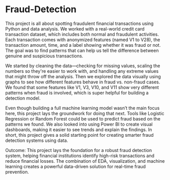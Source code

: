 # Fraud-Detection
This project is all about spotting fraudulent financial transactions using Python and data analysis. We worked with a real-world credit card transaction dataset, which includes both normal and fraudulent activities. Each transaction comes with anonymized features (named V1 to V28), the transaction amount, time, and a label showing whether it was fraud or not. The goal was to find patterns that can help us tell the difference between genuine and suspicious transactions.

We started by cleaning the data—checking for missing values, scaling the numbers so they're easier to work with, and handling any extreme values that might throw off the analysis. Then we explored the data visually using graphs to see how different features behave in fraud vs. non-fraud cases. We found that some features like V1, V3, V10, and V11 show very different patterns when fraud is involved, which is super helpful for building a detection model.

Even though building a full machine learning model wasn’t the main focus here, this project lays the groundwork for doing that next. Tools like Logistic Regression or Random Forest could be used to predict fraud based on the patterns we found. We also looked into using Power BI to create visual dashboards, making it easier to see trends and explain the findings. In short, this project gives a solid starting point for creating smarter fraud detection systems using data.









 Outcome:
This project lays the foundation for a robust fraud detection system, helping financial institutions identify high-risk transactions and reduce financial losses. The combination of EDA, visualization, and machine learning creates a powerful data-driven solution for real-time fraud prevention.

